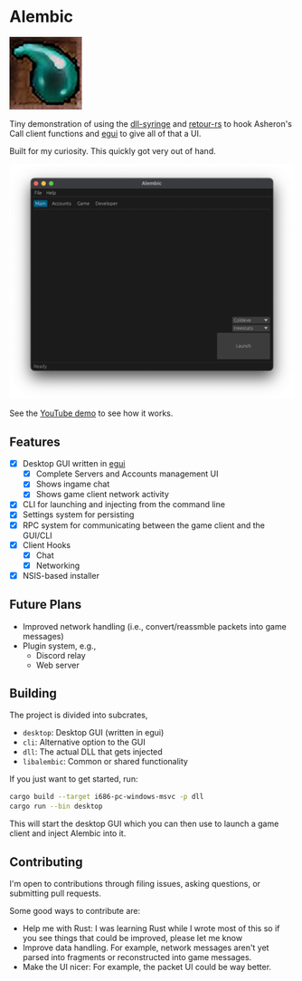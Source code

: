 # Alembic

![Alembic Logo](./crates/desktop/assets/logo.png)

Tiny demonstration of using the [dll-syringe](https://github.com/OpenByteDev/dll-syringe/) and [retour-rs](https://github.com/Hpmason/retour-rs) to hook Asheron's Call client functions and [egui](https://www.egui.rs) to give all of that a UI.

Built for my curiosity.
This quickly got very out of hand.

![](./docs/screenshot_macos.png)

See the [YouTube demo](https://www.youtube.com/watch?v=FYanHXpOclo) to see how it works.

## Features

- [x] Desktop GUI written in [egui](https://www.egui.rs)
  - [x] Complete Servers and Accounts management UI
  - [x] Shows ingame chat
  - [x] Shows game client network activity
- [x] CLI for launching and injecting from the command line
- [x] Settings system for persisting
- [x] RPC system for communicating between the game client and the GUI/CLI
- [x] Client Hooks
  - [x] Chat
  - [x] Networking
- [x] NSIS-based installer

## Future Plans

- Improved network handling (i.e., convert/reassmble packets into game messages)
- Plugin system, e.g.,
  - Discord relay
  - Web server

## Building

The project is divided into subcrates,

- `desktop`: Desktop GUI (written in egui)
- `cli`: Alternative option to the GUI
- `dll`: The actual DLL that gets injected
- `libalembic`: Common or shared functionality

If you just want to get started, run:

```sh
cargo build --target i686-pc-windows-msvc -p dll
cargo run --bin desktop
```

This will start the desktop GUI which you can then use to launch a game client and inject Alembic into it.

## Contributing

I'm open to contributions through filing issues, asking questions, or submitting pull requests.

Some good ways to contribute are:

- Help me with Rust: I was learning Rust while I wrote most of this so if you see things that could be improved, please let me know
- Improve data handling. For example, network messages aren't yet parsed into fragments or reconstructed into game messages.
- Make the UI nicer: For example, the packet UI could be way better.
